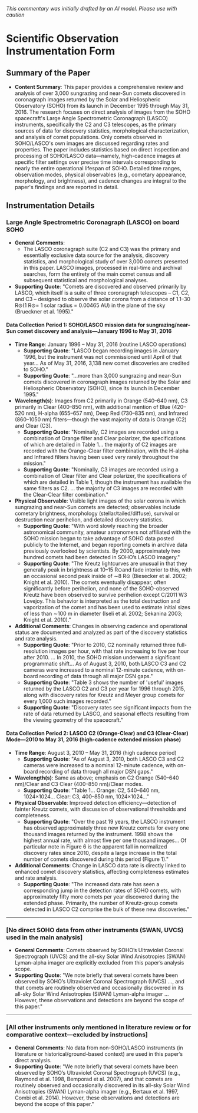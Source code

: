 _This commentary was initially drafted by an AI model. Please use with caution_

# Scientific Observation Instrumentation Form

## Summary of the Paper
- **Content Summary**: This paper provides a comprehensive review and analysis of over 3,000 sungrazing and near-Sun comets discovered in coronagraph images returned by the Solar and Heliospheric Observatory (SOHO) from its launch in December 1995 through May 31, 2016. The research focuses on direct analysis of images from the SOHO spacecraft's Large Angle Spectrometric Coronagraph (LASCO) instruments, specifically the C2 and C3 telescopes, as the primary sources of data for discovery statistics, morphological characterization, and analysis of comet populations. Only comets observed in SOHO/LASCO's own images are discussed regarding rates and properties. The paper includes statistics based on direct inspection and processing of SOHO/LASCO data—namely, high-cadence images at specific filter settings over precise time intervals corresponding to nearly the entire operational lifespan of SOHO. Detailed time ranges, observation modes, physical observables (e.g., cometary appearance, morphology, and brightness), and cadence changes are integral to the paper's findings and are reported in detail.

## Instrumentation Details

### Large Angle Spectrometric Coronagraph (LASCO) on board SOHO
- **General Comments**:
  - The LASCO coronagraph suite (C2 and C3) was the primary and essentially exclusive data source for the analysis, discovery statistics, and morphological study of over 3,000 comets presented in this paper. LASCO images, processed in real-time and archival searches, form the entirety of the main comet census and all subsequent statistical and morphological analyses.
- **Supporting Quote**: "Comets are discovered and observed primarily by LASCO, which itself is a suite of three coronagraph telescopes – C1, C2, and C3 – designed to observe the solar corona from a distance of 1.1–30 R⊙(1 R⊙= 1 solar radius = 0.00465 AU) in the plane of the sky (Brueckner et al. 1995)."

#### Data Collection Period 1: SOHO/LASCO mission data for sungrazing/near-Sun comet discovery and analysis—January 1996 to May 31, 2016
- **Time Range**: January 1996 – May 31, 2016 (routine LASCO operations)
  - **Supporting Quote**: "LASCO began recording images in January 1996, but the instrument was not commissioned until April of that year... As of May 31, 2016, 3,138 new comet discoveries are credited to SOHO."
  - **Supporting Quote**: "...more than 3,000 sungrazing and near-Sun comets discovered in coronagraph images returned by the Solar and Heliospheric Observatory (SOHO), since its launch in December 1995."
- **Wavelength(s)**: Images from C2 primarily in Orange (540–640 nm), C3 primarily in Clear (400–850 nm), with additional mention of Blue (420–520 nm), H-alpha (655–657 nm), Deep Red (730–835 nm), and Infrared (860–1050 nm) filters—though the vast majority of data is Orange (C2) and Clear (C3).
  - **Supporting Quote**: "Nominally, C2 images are recorded using a combination of Orange filter and Clear polarizer, the specifications of which are detailed in Table 1... the majority of C2 images are recorded with the Orange-Clear filter combination, with the H-alpha and Infrared filters having been used very rarely throughout the mission."
  - **Supporting Quote**: "Nominally, C3 images are recorded using a combination of Clear filter and Clear polarizer, the specifications of which are detailed in Table 1, though the instrument has available the same filters as C2. ... the majority of C3 images are recorded with the Clear-Clear filter combination."
- **Physical Observable**: Visible light images of the solar corona in which sungrazing and near-Sun comets are detected; observables include cometary brightness, morphology (stellar/tailed/diffuse), survival or destruction near perihelion, and detailed discovery statistics.
  - **Supporting Quote**: "With word slowly reaching the broader astronomical community, amateur astronomers not affiliated with the SOHO mission began to take advantage of SOHO data posted publicly to the Internet, and began reporting comets in archive data previously overlooked by scientists. By 2000, approximately two hundred comets had been detected in SOHO’s LASCO imagery."
  - **Supporting Quote**: "The Kreutz lightcurves are unusual in that they generally peak in brightness at 10–15 R⊙and fade interior to this, with an occasional second peak inside of ∼8 R⊙ (Biesecker et al. 2002; Knight et al. 2010). The comets eventually disappear, often significantly before perihelion, and none of the SOHO-observed Kreutz have been observed to survive perihelion except C/2011 W3 Lovejoy. This behavior is interpreted as the total destruction and vaporization of the comet and has been used to estimate initial sizes of less than ∼100 m in diameter (Iseli et al. 2002; Sekanina 2003; Knight et al. 2010)."
- **Additional Comments**: Changes in observing cadence and operational status are documented and analyzed as part of the discovery statistics and rate analysis.
  - **Supporting Quote**: "Prior to 2010, C2 nominally returned three full-resolution images per hour, with that rate increasing to five per hour after 2010. ... In 2010, the SOHO mission underwent a significant programmatic shift... As of August 3, 2010, both LASCO C3 and C2 cameras were increased to a nominal 12-minute cadence, with on-board recording of data through all major DSN gaps."
  - **Supporting Quote**: "Table 3 shows the number of 'useful' images returned by the LASCO C2 and C3 per year for 1996 through 2015, along with discovery rates for Kreutz and Meyer group comets for every 1,000 such images recorded."
  - **Supporting Quote**: "Discovery rates see significant impacts from the rate of data returned by LASCO, and seasonal effects resulting from the viewing geometry of the spacecraft."

#### Data Collection Period 2: LASCO C2 (Orange-Clear) and C3 (Clear-Clear) Mode—2010 to May 31, 2016 (high-cadence extended mission phase)
- **Time Range**: August 3, 2010 – May 31, 2016 (high cadence period)
  - **Supporting Quote**: "As of August 3, 2010, both LASCO C3 and C2 cameras were increased to a nominal 12-minute cadence, with on-board recording of data through all major DSN gaps."
- **Wavelength(s)**: Same as above; emphasis on C2 Orange (540–640 nm)/Clear and C3 Clear (400–850 nm)/Clear modes.
  - **Supporting Quote**: "Table 1... Orange: C2, 540–640 nm, 1024×1024... Clear: C3, 400–850 nm, 1024×1024..."
- **Physical Observable**: Improved detection efficiency—detection of fainter Kreutz comets, with discussion of observational thresholds and completeness.
  - **Supporting Quote**: "Over the past 19 years, the LASCO instrument has observed approximately three new Kreutz comets for every one thousand images returned by the instrument. 1998 shows the highest annual rate, with almost five per one thousand images... Of particular note in Figure 6 is the apparent fall in normalized discovery rates since 2010, despite a large increase in the total number of comets discovered during this period (Figure 1)."
- **Additional Comments**: Change in LASCO data rate is directly linked to enhanced comet discovery statistics, affecting completeness estimates and rate analysis.
  - **Supporting Quote**: "The increased data rate has seen a corresponding jump in the detection rates of SOHO comets, with approximately fifty more comets per year discovered during the extended phase. Primarily, the number of Kreutz-group comets detected in LASCO C2 comprise the bulk of these new discoveries."

---

### [No direct SOHO data from other instruments (SWAN, UVCS) used in the main analysis]
- **General Comments**: Comets observed by SOHO’s Ultraviolet Coronal Spectrograph (UVCS) and the all-sky Solar Wind Anisotropies (SWAN) Lyman-alpha imager are explicitly excluded from this paper’s analysis scope.
- **Supporting Quote**: "We note briefly that several comets have been observed by SOHO’s Ultraviolet Coronal Spectrograph (UVCS) ..., and that comets are routinely observed and occasionally discovered in its all-sky Solar Wind Anisotropies (SWAN) Lyman-alpha imager ... However, these observations and detections are beyond the scope of this paper."
  
---

### [All other instruments only mentioned in literature review or for comparative context—excluded by instructions]
- **General Comments**: No data from non-SOHO/LASCO instruments (in literature or historical/ground-based context) are used in this paper’s direct analysis.
- **Supporting Quote**: "We note briefly that several comets have been observed by SOHO’s Ultraviolet Coronal Spectrograph (UVCS) (e.g., Raymond et al. 1998, Bemporad et al. 2007), and that comets are routinely observed and occasionally discovered in its all-sky Solar Wind Anisotropies (SWAN) Lyman-alpha imager (e.g., Bertaux et al. 1997, Combi et al. 2014). However, these observations and detections are beyond the scope of this paper."
